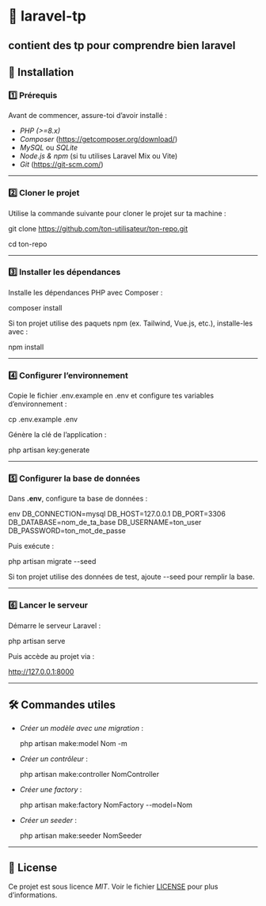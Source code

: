 # 📌 laravel-tp

contient des tp pour comprendre bien laravel
---

## 🚀 Installation

### 1️⃣ Prérequis

Avant de commencer, assure-toi d’avoir installé :

- *PHP (>=8.x)*
- *Composer* (https://getcomposer.org/download/)
- *MySQL* ou *SQLite*
- *Node.js & npm* (si tu utilises Laravel Mix ou Vite)
- *Git* (https://git-scm.com/)

---

### 2️⃣ Cloner le projet

Utilise la commande suivante pour cloner le projet sur ta machine :

git clone https://github.com/ton-utilisateur/ton-repo.git

cd ton-repo


---

### 3️⃣ Installer les dépendances

Installe les dépendances PHP avec Composer :

composer install


Si ton projet utilise des paquets npm (ex. Tailwind, Vue.js, etc.), installe-les avec :

npm install


---

### 4️⃣ Configurer l’environnement

Copie le fichier .env.example en .env et configure tes variables d’environnement :

cp .env.example .env


Génère la clé de l’application :


php artisan key:generate


---

### 5️⃣ Configurer la base de données

Dans **.env**, configure ta base de données :

env
DB_CONNECTION=mysql
DB_HOST=127.0.0.1
DB_PORT=3306
DB_DATABASE=nom_de_ta_base
DB_USERNAME=ton_user
DB_PASSWORD=ton_mot_de_passe


Puis exécute :


php artisan migrate --seed


Si ton projet utilise des données de test, ajoute --seed pour remplir la base.

---

### 6️⃣ Lancer le serveur

Démarre le serveur Laravel :


php artisan serve


Puis accède au projet via :


http://127.0.0.1:8000


---

## 🛠 Commandes utiles

- *Créer un modèle avec une migration* :

  php artisan make:model Nom -m
  
- *Créer un contrôleur* :

  php artisan make:controller NomController
  
- *Créer une factory* :
  
  php artisan make:factory NomFactory --model=Nom
  
- *Créer un seeder* :
  
  php artisan make:seeder NomSeeder
  

---

## 📜 License

Ce projet est sous licence *MIT*. Voir le fichier [LICENSE](LICENSE) pour plus d’informations.
